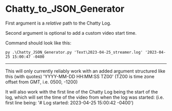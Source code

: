 # Chatty_to_JSON_Generator

First argument is a *relative* path to the Chatty Log.

Second argument is optional to add a custom video start time.

Command should look like this: 

`py .\Chatty_JSON_Generator.py 'Text\2023-04-25_streamer.log' '2023-04-25 15:00:47 -0400`

----------------------------------------------------------------------------

This will only currently reliably work with an added argument structured like this (with quotes) 'YYYY-MM-DD HH:MM:SS TZ00' (TZ00 is time zone offset from GMT, i.e. 0500, -1200)

It will also work with the first line of the Chatty Log being the start of the log, which will set the time of the video from when the log was started: (i.e. first line being: '# Log started: 2023-04-25 15:00:42 -0400')
